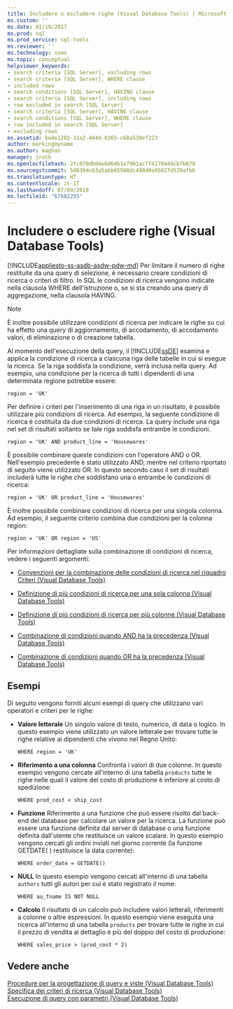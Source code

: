 ```yaml
---
title: Includere o escludere righe (Visual Database Tools) | Microsoft Docs
ms.custom: ''
ms.date: 01/19/2017
ms.prod: sql
ms.prod_service: sql-tools
ms.reviewer: ''
ms.technology: ssms
ms.topic: conceptual
helpviewer_keywords:
- search criteria [SQL Server], excluding rows
- search criteria [SQL Server], WHERE clause
- included rows
- search conditions [SQL Server], HAVING clause
- search criteria [SQL Server], including rows
- row excluded in search [SQL Server]
- search criteria [SQL Server], HAVING clause
- search conditions [SQL Server], WHERE clause
- row included in search [SQL Server]
- excluding rows
ms.assetid: ba4e1202-31a2-444d-8365-c68a530ef223
author: markingmyname
ms.author: maghan
manager: jroth
ms.openlocfilehash: 2fc070db04e6d64b1e7901acff4178d44cb7b878
ms.sourcegitcommit: 5d839dc63a5abb65508dc498d0a95027d530afb6
ms.translationtype: HT
ms.contentlocale: it-IT
ms.lasthandoff: 07/09/2019
ms.locfileid: "67682255"
---
```

# <a name="include-or-exclude-rows-visual-database-tools"></a>Includere o escludere righe (Visual Database Tools)
[!INCLUDE[appliesto-ss-asdb-asdw-pdw-md](../../includes/appliesto-ss-asdb-asdw-pdw-md.md)]
Per limitare il numero di righe restituite da una query di selezione, è necessario creare condizioni di ricerca o criteri di filtro. In SQL le condizioni di ricerca vengono indicate nella clausola WHERE dell'istruzione o, se si sta creando una query di aggregazione, nella clausola HAVING.  
  
> [!NOTE]  
> È inoltre possibile utilizzare condizioni di ricerca per indicare le righe su cui ha effetto una query di aggiornamento, di accodamento, di accodamento valori, di eliminazione o di creazione tabella.  
  
Al momento dell'esecuzione della query, il [!INCLUDE[ssDE](../../includes/ssde_md.md)] esamina e applica la condizione di ricerca a ciascuna riga delle tabelle in cui si esegue la ricerca. Se la riga soddisfa la condizione, verrà inclusa nella query. Ad esempio, una condizione per la ricerca di tutti i dipendenti di una determinata regione potrebbe essere:  
  
```  
region = 'UK'  
```  
  
Per definire i criteri per l'inserimento di una riga in un risultato, è possibile utilizzare più condizioni di ricerca. Ad esempio, la seguente condizione di ricerca è costituita da due condizioni di ricerca. La query include una riga nel set di risultati soltanto se tale riga soddisfa entrambe le condizioni.  
  
```  
region = 'UK' AND product_line = 'Housewares'  
```  
  
È possibile combinare queste condizioni con l'operatore AND o OR. Nell'esempio precedente è stato utilizzato AND, mentre nel criterio riportato di seguito viene utilizzato OR. In questo secondo caso il set di risultati includerà tutte le righe che soddisfano una o entrambe le condizioni di ricerca:  
  
```  
region = 'UK' OR product_line = 'Housewares'  
```  
  
È inoltre possibile combinare condizioni di ricerca per una singola colonna. Ad esempio, il seguente criterio combina due condizioni per la colonna region:  
  
```  
region = 'UK' OR region = 'US'  
```  
  
Per informazioni dettagliate sulla combinazione di condizioni di ricerca, vedere i seguenti argomenti:  
  
-   [Convenzioni per la combinazione delle condizioni di ricerca nel riquadro Criteri &#40;Visual Database Tools&#41;](../../ssms/visual-db-tools/conventions-combine-search-conditions-in-criteria-pane-visual-db-tools.md)  
  
-   [Definizione di più condizioni di ricerca per una sola colonna &#40;Visual Database Tools&#41;](../../ssms/visual-db-tools/specify-multiple-search-conditions-for-one-column-visual-database-tools.md)  
  
-   [Definizione di più condizioni di ricerca per più colonne &#40;Visual Database Tools&#41;](../../ssms/visual-db-tools/specify-multiple-search-conditions-for-multiple-columns-visual-database-tools.md)  
  
-   [Combinazione di condizioni quando AND ha la precedenza &#40;Visual Database Tools&#41;](../../ssms/visual-db-tools/combine-conditions-when-and-has-precedence-visual-database-tools.md)  
  
-   [Combinazione di condizioni quando OR ha la precedenza &#40;Visual Database Tools&#41;](../../ssms/visual-db-tools/combine-conditions-when-or-has-precedence-visual-database-tools.md)  
  
## <a name="examples"></a>Esempi  
Di seguito vengono forniti alcuni esempi di query che utilizzano vari operatori e criteri per le righe:  
  
-   **Valore letterale** Un singolo valore di testo, numerico, di data o logico. In questo esempio viene utilizzato un valore letterale per trovare tutte le righe relative ai dipendenti che vivono nel Regno Unito:  
  
    ```  
    WHERE region = 'UK'  
    ```  
  
-   **Riferimento a una colonna** Confronta i valori di due colonne. In questo esempio vengono cercate all'interno di una tabella `products` tutte le righe nelle quali il valore del costo di produzione è inferiore al costo di spedizione:  
  
    ```  
    WHERE prod_cost < ship_cost  
    ```  
  
-   **Funzione** Riferimento a una funzione che può essere risolto dal back-end del database per calcolare un valore per la ricerca. La funzione può essere una funzione definita dal server di database o una funzione definita dall'utente che restituisce un valore scalare. In questo esempio vengono cercati gli ordini inviati nel giorno corrente (la funzione GETDATE( ) restituisce la data corrente):  
  
    ```  
    WHERE order_date = GETDATE()  
    ```  
  
-   **NULL** In questo esempio vengono cercati all'interno di una tabella `authors` tutti gli autori per cui è stato registrato il nome:  
  
    ```  
    WHERE au_fname IS NOT NULL  
    ```  
  
-   **Calcolo** Il risultato di un calcolo può includere valori letterali, riferimenti a colonne o altre espressioni. In questo esempio viene eseguita una ricerca all'interno di una tabella `products` per trovare tutte le righe in cui il prezzo di vendita al dettaglio è più del doppio del costo di produzione:  
  
    ```  
    WHERE sales_price > (prod_cost * 2)  
    ```  
  
## <a name="see-also"></a>Vedere anche  
[Procedure per la progettazione di query e viste &#40;Visual Database Tools&#41;](../../ssms/visual-db-tools/design-queries-and-views-how-to-topics-visual-database-tools.md)  
[Specifica dei criteri di ricerca &#40;Visual Database Tools&#41;](../../ssms/visual-db-tools/specify-search-criteria-visual-database-tools.md)  
[Esecuzione di query con parametri &#40;Visual Database Tools&#41;](../../ssms/visual-db-tools/query-with-parameters-visual-database-tools.md)  
  
